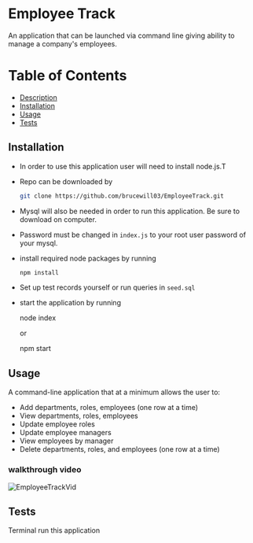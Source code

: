 # Employee Track
An application that can be launched via command line giving ability to manage a company's employees. 


# Table of Contents
  * [Description](#description)
  * [Installation](#installation)
  * [Usage](#usage)
  * [Tests](#tests) 

## Installation
- In order to use this application user will need to install node.js.T
- Repo can be downloaded by 
    ```bash
    git clone https://github.com/brucewill03/EmployeeTrack.git
    ```
- Mysql will also be needed in order to run this application. Be sure to download on computer. 
- Password must be changed in ```index.js``` to your root user password of your mysql.
- install required node packages by running
    ```bash
    npm install
    ```
- Set up test records yourself or run queries in ```seed.sql```
- start the application by running
    
    node index
    
    or
    
    npm start
    


## Usage
A command-line application that at a minimum allows the user to:
- Add departments, roles, employees (one row at a time)
- View departments, roles, employees
- Update employee roles
- Update employee managers
- View employees by manager
- Delete departments, roles, and employees (one row at a time)
### walkthrough video
![EmployeeTrackVid](https://user-images.githubusercontent.com/92745609/152703098-151045b6-4996-4dbc-9e76-338f536739f8.gif)


 
## Tests
Terminal run this application  


